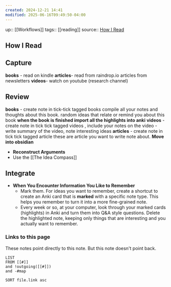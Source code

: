 ```yaml
---
created: 2024-12-21 14:41
modified: 2025-06-16T09:49:50-04:00
---
```

up::  [[Workflows]]
tags:: [[reading]]
source:: [How I Read](https://notes.burke.libbey.me/how-i-read/)
## How I Read
## Capture
**books** - read on kindle
**articles**- read from raindrop.io
	articles from newsletters
**videos**- watch on youtube (research channel)

## Review
**books** - create note in tick-tick tagged books
	compile all your notes and thoughts about this book. random ideas that relate or remind you about this book
	**when the book is finished import all the highlights into anki**
**videos** - create note in tick tick tagged videos , include your notes on the video
	- write summary of the video, note interesting ideas
**articles** -  create note in tick tick tagged article
	these are article you want to write note about.
**Move into obsidian**
- **Reconstruct Arguments**
- Use the [[The Idea Compass]]


## Integrate
- **When You Encounter Information You Like to Remember**
  - Mark them. For ideas you want to remember, create a shortcut to create an Anki card that is **marked** with a specific note type. This helps you remember to turn it into a more fine-grained note.
  - Every week or so, at your computer, look through your marked cards (highlights) in Anki and turn them into Q&A style questions. Delete the highlighted note, keeping only things that are interesting and you actually want to remember.

### Links to this page
These notes point directly to this note. But this note doesn't point back.
```dataview
LIST
FROM [[#]]
and !outgoing([[#]])
and -#map

SORT file.link asc
```
